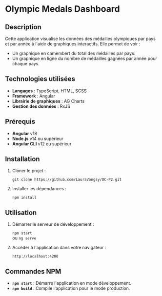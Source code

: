 # **Olympic Medals Dashboard**

## **Description**

Cette application visualise les données des médailles olympiques par pays et par année à l'aide de graphiques interactifs. Elle permet de voir :

-   Un graphique en camembert du total des médailles par pays.
-   Un graphique en ligne du nombre de médailles gagnées par année pour chaque pays.

## **Technologies utilisées**

-   **Langages** : TypeScript, HTML, SCSS
-   **Framework** : Angular
-   **Librairie de graphiques** : AG Charts
-   **Gestion des données** : RxJS

## **Prérequis**
- **Angular** v18
-   **Node.js** v14 ou supérieur
-   **Angular CLI** v12 ou supérieur

## **Installation**

1.  Cloner le projet :  
      
    `git clone https://github.com/LauraVongsy/OC-P2.git`

    
2.  Installer les dépendances :
    
    `npm install` 
    

## **Utilisation**

1.  Démarrer le serveur de développement :
    
    `npm start`  
    ou 
     `ng serve`
    
2.  Accéder à l'application dans votre navigateur :
  
    `http://localhost:4200` 
    

## **Commandes NPM**

-   **`npm start`** : Démarre l'application en mode développement.
-  **`npm build`** : Compile l'application pour le mode production.
